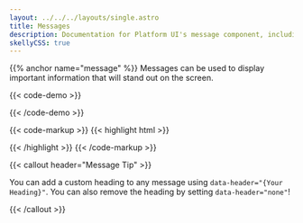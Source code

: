 ```yaml
---
layout: ../../../layouts/single.astro
title: Messages
description: Documentation for Platform UI's message component, including informational, warning, error, and success states.
skellyCSS: true
---
```

{{% anchor name="message" %}}
Messages can be used to display important information that will stand out on the screen.

{{< code-demo >}}
<!-- DEMO CODE HERE -->
<div class="message message--info">
  <p class="skeleton" data-lines="1" data-color="var(--med-blue)" data-opacity="0.2"  role="presentation"></p>
</div>
<div class="message message--warning">
  <p class="skeleton" data-lines="1" data-color="var(--med-blue)" data-opacity="0.2"  role="presentation"></p>
</div>
<div class="message message--success">
  <p class="skeleton" data-lines="1" data-color="var(--med-blue)" data-opacity="0.2"  role="presentation"></p>
</div>
<div class="message message--error">
  <p class="skeleton" data-lines="1" data-color="var(--med-blue)" data-opacity="0.2"  role="presentation"></p>
</div>
{{< /code-demo >}}

{{< code-markup >}}
{{< highlight html >}}
<div class="message message--info">
<!-- Content goes here -->
</div>
<div class="message message--warning">
<!-- Content goes here -->
</div>
<div class="message message--success">
<!-- Content goes here -->
</div>
<div class="message message--error">
<!-- Content goes here -->
</div>
{{< /highlight >}}
{{< /code-markup >}}

{{< callout header="Message Tip" >}}
  <p>You can add a custom heading to any message using <code>data-header="{Your Heading}"</code>. You can also remove the heading by setting <code>data-header="none"</code>!</p>
{{< /callout >}}
